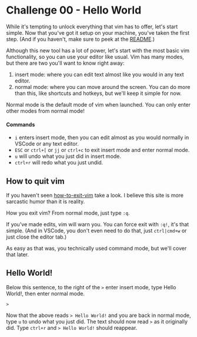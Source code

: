 # Challenge 00 - Hello World

While it's tempting to unlock everything that vim has to offer, let's start simple.
Now that you've got it setup on your machine, you've taken the first step.
(And if you haven't, make sure to peek at the [README](../README.md).)

Although this new tool has a lot of power, let's start with the most basic vim functionality, so you can use your editor like usual.
Vim has many modes, but there are two you'll want to know right away:
1. insert mode: where you can edit text almost like you would in any text editor.
2. normal mode: where you can move around the screen.
You can do more than this, like shortcuts and hotkeys, but we'll keep it simple for now.

Normal mode is the default mode of vim when launched.
You can only enter other modes from normal mode!

#### Commands

* `i` enters insert mode, then you can edit almost as you would normally in VSCode or any text editor.
* `ESC` or `ctrl+[` or `jj` or `ctrl+c` to exit insert mode and enter normal mode.
* `u` will undo what you just did in insert mode.
* `ctrl+r` will redo what you just undid.

## How to quit vim

If you haven't seen [how-to-exit-vim](https://github.com/hakluke/how-to-exit-vim) take a look.
I believe this site is more sarcastic humor than it is reality.

How you exit vim?
From normal mode, just type `:q`.

If you've made edits, vim will warn you.
You can force exit with `:q!`, it's that simple.
(And in VSCode, you don't even need to do that, just `ctrl|cmd+w` or just close the editor tab.)

As easy as that was, you technically used command mode, but we'll cover that later.

## Hello World!

Below this sentence, to the right of the `>` enter insert mode, type Hello World!, then enter normal mode.

`>`

Now that the above reads `> Hello World!` and you are back in normal mode, type `u` to undo what you just did.
The text should now read `>` as it originally did.
Type `ctrl+r` and `> Hello World!` should reappear.